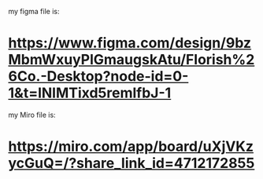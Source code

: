 my figma file is:

# https://www.figma.com/design/9bzMbmWxuyPlGmaugskAtu/Florish%26Co.-Desktop?node-id=0-1&t=lNlMTixd5remlfbJ-1

my Miro file is: 

# https://miro.com/app/board/uXjVKzycGuQ=/?share_link_id=4712172855
